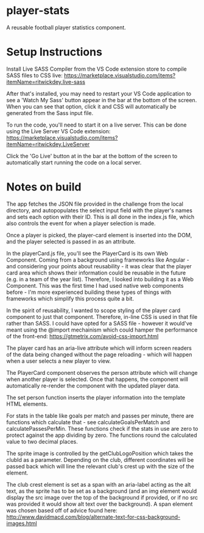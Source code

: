 # player-stats

A reusable football player statistics component.

# Setup Instructions

Install Live SASS Compiler from the VS Code extension store to compile SASS files to CSS live: https://marketplace.visualstudio.com/items?itemName=ritwickdey.live-sass

After that's installed, you may need to restart your VS Code application to see a 'Watch My Sass' button appear in the bar at the bottom of the screen. When you can see that option, click it and CSS will automatically be generated from the Sass input file.

To run the code, you'll need to start it on a live server. This can be done using the Live Server VS Code extension: https://marketplace.visualstudio.com/items?itemName=ritwickdey.LiveServer

Click the 'Go Live' button at in the bar at the bottom of the screen to automatically start running the code on a local server.

# Notes on build

The app fetches the JSON file provided in the challenge from the local directory, and autopopulates the select input field with the player's names and sets each option with their ID. This is all done in the index.js file, which also controls the event for when a player selection is made.

Once a player is picked, the player-card element is inserted into the DOM, and the player selected is passed in as an attribute.

In the playerCard.js file, you'll see the PlayerCard is its own Web Component. Coming from a background using frameworks like Angular - and considering your points about reusability - it was clear that the player card area which shows their information could be reusable in the future (e.g. in a team of the year list). Therefore, I looked into building it as a Web Component. This was the first time I had used native web components before - I'm more experienced building these types of things with frameworks which simplify this process quite a bit.

In the spirit of reusability, I wanted to scope styling of the player card component to just that component. Therefore, in-line CSS is used in that file rather than SASS. I could have opted for a SASS file - however it would've meant using the @import mechainism which could hamper the performance of the front-end: https://gtmetrix.com/avoid-css-import.html

The player card has an aria-live attribute which will inform screen readers of the data being changed without the page reloading - which will happen when a user selects a new player to view.

The PlayerCard component observes the person attribute which will change when another player is selected. Once that happens, the component will automatically re-render the component with the updated player data.

The set person function inserts the player information into the template HTML elements.

For stats in the table like goals per match and passes per minute, there are functions which calculate that - see calculateGoalsPerMatch and calculatePassesPerMin. These functions check if the stats in use are zero to protect against the app dividing by zero. The functions round the calculated value to two decimal places.

The sprite image is controlled by the getClubLogoPosition which takes the clubId as a parameter. Depending on the club, different coordinates will be passed back which will line the relevant club's crest up with the size of the element.

The club crest element is set as a span with an aria-label acting as the alt text, as the sprite has to be set as a background (and an img element would display the src image over the top of the background if provided, or if no src was provided it would show alt text over the background). A span element was chosen based off of advice found here: http://www.davidmacd.com/blog/alternate-text-for-css-background-images.html
